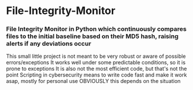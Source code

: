 # File-Integrity-Monitor
### File Integrity Monitor in Python which continuously compares files to the initial baseline based on their MD5 hash, raising alerts if any deviations occur

This small little project is not meant to be very robust or aware of possible errors/exceptions
It works well under some predictable conditions, so it is prone to exceptions
It is also not the most efficient code, but that's not the point
Scripting in cybersecurity means to write code fast and make it work asap, mostly for personal use
OBVIOUSLY this depends on the situation
